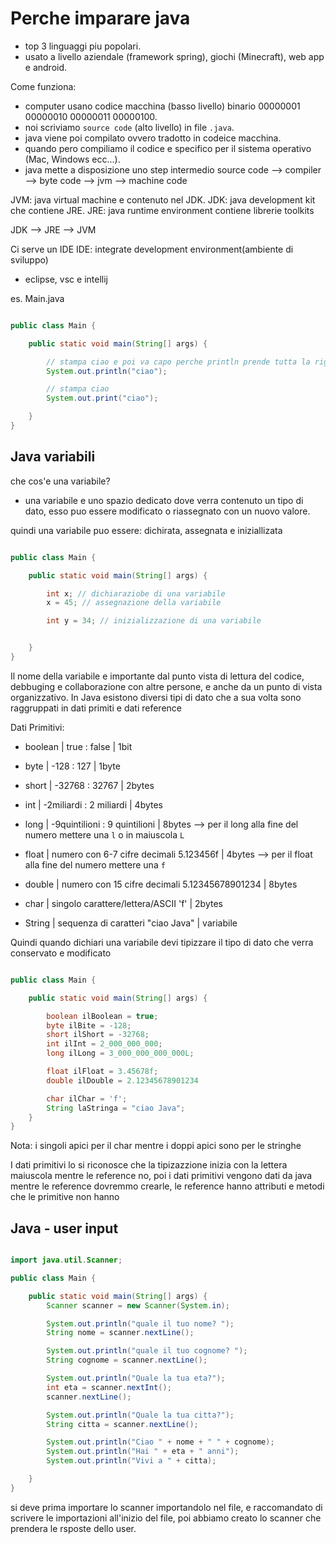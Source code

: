 # Perche imparare java

-   top 3 linguaggi piu popolari.
-   usato a livello aziendale (framework spring), giochi (Minecraft), web app e android.

Come funziona:

-   computer usano codice macchina (basso livello) binario 00000001 00000010 00000011 00000100.
-   noi scriviamo `source code` (alto livello) in file `.java`.
-   java viene poi compilato ovvero tradotto in codeice macchina.
-   quando pero compiliamo il codice e specifico per il sistema operativo (Mac, Windows ecc...).
-   java mette a disposizione uno step intermedio
    source code --> compiler --> byte code --> jvm --> machine code

JVM: java virtual machine e contenuto nel JDK.
JDK: java development kit che contiene JRE.
JRE: java runtime environment contiene librerie toolkits

JDK --> JRE --> JVM

Ci serve un IDE
IDE: integrate development environment(ambiente di sviluppo)

-   eclipse, vsc e intellij

es. Main.java

```java

public class Main {

    public static void main(String[] args) {

        // stampa ciao e poi va capo perche println prende tutta la riga
        System.out.println("ciao");

        // stampa ciao
        System.out.print("ciao");

    }
}


```

## Java variabili

che cos'e una variabile?

-   una variabile e uno spazio dedicato dove verra contenuto un tipo di dato, esso puo essere modificato o riassegnato con un nuovo valore.

quindi una variabile puo essere: dichirata, assegnata e iniziallizata

```java

public class Main {

    public static void main(String[] args) {

        int x; // dichiaraziobe di una variabile
        x = 45; // assegnazione della variabile

        int y = 34; // inizializzazione di una variabile


    }
}


```

Il nome della variabile e importante dal punto vista di lettura del codice, debbuging e collaborazione con altre persone, e anche da un punto di vista organizzativo.
In Java esistono diversi tipi di dato che a sua volta sono raggruppati in dati primiti e dati reference

Dati Primitivi:

-   boolean | true : false | 1bit
-   byte | -128 : 127 | 1byte
-   short | -32768 : 32767 | 2bytes
-   int | -2miliardi : 2 miliardi | 4bytes
-   long | -9quintilioni : 9 quintilioni | 8bytes --> per il long alla fine del numero mettere una `l` o in maiuscola `L`

-   float | numero con 6-7 cifre decimali 5.123456f | 4bytes --> per il float alla fine del numero mettere una `f`
-   double | numero con 15 cifre decimali 5.12345678901234 | 8bytes

-   char | singolo carattere/lettera/ASCII 'f' | 2bytes
-   String | sequenza di caratteri "ciao Java" | variabile

Quindi quando dichiari una variabile devi tipizzare il tipo di dato che verra conservato e modificato

```java

public class Main {

    public static void main(String[] args) {

        boolean ilBoolean = true;
        byte ilBite = -128;
        short ilShort = -32768;
        int ilInt = 2_000_000_000;
        long ilLong = 3_000_000_000_000L;

        float ilFloat = 3.45678f;
        double ilDouble = 2.12345678901234

        char ilChar = 'f';
        String laStringa = "ciao Java";
    }
}


```

Nota: i singoli apici per il char mentre i doppi apici sono per le stringhe

I dati primitivi lo si riconosce che la tipizazzione inizia con la lettera maiuscola mentre le reference no, poi i dati primitivi vengono dati da java mentre le reference dovremmo crearle, le reference hanno attributi e metodi che le primitive non hanno

## Java - user input

```Java

import java.util.Scanner;

public class Main {

    public static void main(String[] args) {
        Scanner scanner = new Scanner(System.in);

        System.out.println("quale il tuo nome? ");
        String nome = scanner.nextLine();

        System.out.println("quale il tuo cognome? ");
        String cognome = scanner.nextLine();

        System.out.println("Quale la tua eta?");
        int eta = scanner.nextInt();
        scanner.nextLine();

        System.out.println("Quale la tua citta?");
        String citta = scanner.nextLine();

        System.out.println("Ciao " + nome + " " + cognome);
        System.out.println("Hai " + eta + " anni");
        System.out.println("Vivi a " + citta);

    }
}

```

si deve prima importare lo scanner importandolo nel file, e raccomandato di scrivere le importazioni all'inizio del file, poi abbiamo creato lo scanner che prendera le rsposte dello user.
